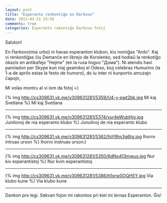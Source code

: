 ```yaml
---
layout: post
title: "Esperanto renkontiĝo en Ĥarkovo"
date: 2013-03-31 23:56
comments: true
categories: Esperanto rekontiĝo Ĥarkovo fotoj
---
```


Saluton!

En Ĥarkovo(mia urbo) ni havas esperanton klubon, kiu nomiĝas "Ardo". Kaj vi renkontiĝas
ĉiu Demanĉe en librejo de Korolenko, sed hodiaŭ la renkotiĝo okazis en antikafejo "Hejme"
(en la rusa lingvo "Дома").
Ni atendis havi paroladon per Skype kun niaj geamikoj el Odeso, kiuj celebras Humurino
(la 1-a de aprilo estas la festo de humoro), do iu inter ni kunportis amuzajn ĉapojn,

Mi volas montru al vi iom da fotoj =)


{% img http://cs309631.vk.me/v309631281/5359/U4-y-pwt2bk.jpg Mi kaj Svetlana %}
Mi kaj Svetlana
___


{% img http://cs309631.vk.me/v309631281/5374/yur4eWubHjg.jpg Junilonoj de nia esperanto klubo %}
Junulinoj de nia esperanto klubo
___


{% img http://cs309631.vk.me/v309631281/5362/foYlRm3g6tg.jpg Ihorro intruas urson %}
Ihorro instruas urson:)
___

{% img http://cs309631.vk.me/v309631281/5350/6dNo413mwus.jpg Nur kiv esperantistoj %}
Nur kvin esperantistoj
___

{% img http://cs309631.vk.me/v309631281/5386/h1orw0OQH5Y.jpg Via klubo kune %}
Via klubo kune
___



Dankon pro legi. Sekvan fojon mi rakontos pri kiel mi lernas Esperanton. Ĝis!
